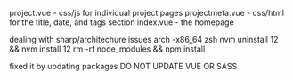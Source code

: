 project.vue - css/js for individual project pages
projectmeta.vue - css/html for the title, date, and tags section
index.vue - the homepage


dealing with sharp/architechure issues
arch -x86_64 zsh
nvm uninstall 12 && nvm install 12
rm -rf node_modules && npm install

fixed it by updating packages DO NOT UPDATE VUE OR SASS

